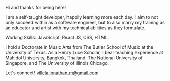 Hi and thanks for being here!

I am a self-taught developer, happily learning more each day. I aim to not only succeed within as a software engineer, but to also marry my training as an educator and artist with my technical abilities as they formulate. 

Working Skills: JavaScript, React JS, CSS, HTML.

I hold a Doctorate in Music Arts from The Butler School of Music at the University of Texas. As a Henry Luce Scholar, I bear teaching experience at Mahidol University, Bangkok, Thailand, The National University of Singapore, and The University of Illinois Chicago. 

Let's connect! villela.jonathan.m@gmail.com
